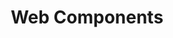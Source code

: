 ---
cloudinary_convert: false
published: published
slug: webcomponents
title: Web Components
start: January 01, 2000
---